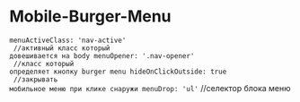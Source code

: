 # Mobile-Burger-Menu

<code>menuActiveClass: 'nav-active'</br> //активный класс который довешивается на body
menuOpener: '.nav-opener'</br>     //класс который определяет кнопку burger menu
hideOnClickOutside: true</br>      //закрывать мобильное меню при клике снаружи
menuDrop: 'ul'</code>                    //селектор блока меню
